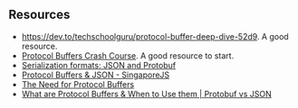 
## Resources
- https://dev.to/techschoolguru/protocol-buffer-deep-dive-52d9. A good resource.
- [Protocol Buffers Crash Course](https://www.youtube.com/watch?v=46O73On0gyI). A good resource to start.
- [Serialization formats: JSON and Protobuf](https://www.youtube.com/watch?v=uGYZn6xk-hA)
- [Protocol Buffers & JSON - SingaporeJS](https://www.youtube.com/watch?v=9IUrAZHxn3s)
- [The Need for Protocol Buffers](https://www.youtube.com/watch?v=BywIOD_Y3CE)
- [What are Protocol Buffers & When to Use them | Protobuf vs JSON](https://www.youtube.com/watch?v=9fh-XdUH7qw)
